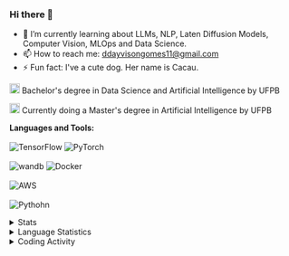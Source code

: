 ### Hi there 👋

- 🌱 I’m currently learning about LLMs, NLP, Laten Diffusion Models, Computer Vision, MLOps and Data Science.
- 📫 How to reach me: ddayvisongomes11@gmail.com
- ⚡ Fun fact: I've a cute dog. Her name is Cacau.

<img width="18" src="https://www.ufpb.br/ufpb/image-base/logo-ufpb-dark.png"> Bachelor's degree in Data Science and Artificial Intelligence by UFPB

<img width="18" src="https://www.ufpb.br/ufpb/image-base/logo-ufpb-dark.png"> Currently doing a Master's degree in Artificial Intelligence by UFPB

**Languages and Tools:**
<br><br/>
![TensorFlow](https://img.shields.io/badge/TensorFlow-%23FF6F00.svg?style=for-the-badge&logo=TensorFlow&logoColor=white)
![PyTorch](https://img.shields.io/badge/PyTorch-%23EE4C2C.svg?style=for-the-badge&logo=PyTorch&logoColor=white)
<br><br/>
![wandb](https://img.shields.io/badge/Weights_&_Biases-FFCC33?style=for-the-badge&logo=WeightsAndBiases&logoColor=black)
![Docker](https://img.shields.io/badge/docker-%230db7ed.svg?style=for-the-badge&logo=docker&logoColor=white)
<br><br/>
![AWS](https://img.shields.io/badge/AWS-%23FF9900.svg?style=for-the-badge&logo=amazon-aws&logoColor=white)
<br><br/>
![Pythohn](https://img.shields.io/badge/python-3670A0?style=for-the-badge&logo=python&logoColor=ffdd54)


<details>
  <summary>
   Stats
  </summary></br>
   <div style="display: flex">
<a href="https://github.com/DayvisonGomes/github-readme-stats">
  <img align="center" width="400px" src="https://github-readme-stats.vercel.app/api?include_all_commits=true&username=DayvisonGomes&count_private=true&show_icons=true&theme=tokyonight" />
</a>
  <br><br/>
<a href="https://github.com/anuraghazra/github-readme-stats">
  <img align="center" width="400px" src="https://github-readme-stats.vercel.app/api/top-langs/?username=danhenriquex&layout=compact&theme=tokyonight" />
</a>

</div>

<br/>
</details>



<details>
  <summary>
    Language Statistics
  </summary></br>
  
  <img src="https://wakatime.com/share/@DayvisonGomes/f8674036-d5b4-49f6-83d2-146bd8e6dd01.svg" height="400" style="border-radius: 10px"/>

  </details>
  
 <details>
  <summary>
    Coding Activity
  </summary>
  <img src="https://wakatime.com/share/@DayvisonGomes/7a73951d-1bee-4ef9-892f-6b9c300bd6ae.svg" height="400"  style="border-radius: 10px"/>
  </details>
